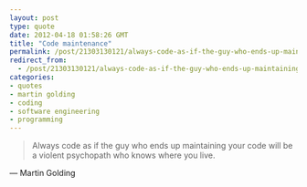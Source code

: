 ```yaml
---
layout: post
type: quote
date: 2012-04-18 01:58:26 GMT
title: "Code maintenance"
permalink: /post/21303130121/always-code-as-if-the-guy-who-ends-up-maintaining
redirect_from: 
  - /post/21303130121/always-code-as-if-the-guy-who-ends-up-maintaining
categories:
- quotes
- martin golding
- coding
- software engineering
- programming
---
```

<blockquote>Always code as if the guy who ends up maintaining your code will be a violent psychopath who knows where you live.</blockquote>
<p>— Martin Golding</p>